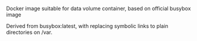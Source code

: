 Docker image suitable for data volume container, based on official busybox image

Derived from busybox:latest, with replacing symbolic links to plain directories on /var.
